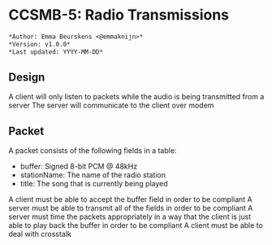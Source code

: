 # CCSMB-5: Radio Transmissions
```md
*Author: Emma Beurskens <@emmaknijn>*
*Version: v1.0.0*
*Last updated: YYYY-MM-DD*
```

## Design
A client will only listen to packets while the audio is being transmitted from a server
The server will communicate to the client over modem

## Packet
A packet consists of the following fields in a table:
- buffer: Signed 8-bit PCM @ 48kHz
- stationName: The name of the radio station
- title: The song that is currently being played

A client must be able to accept the buffer field in order to be compliant
A server must be able to transmit all of the fields in order to be compliant
A server must time the packets appropriately in a way that the client is just able to play back the buffer in order to be compliant
A client must be able to deal with crosstalk